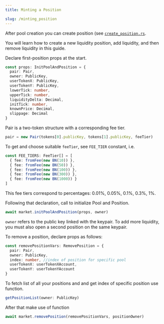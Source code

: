 ```yaml
---
title: Minting a Position

slug: /minting_position
---
```


After pool creation you can create position (see [`create_position.rs`](<(https://github.com/invariant-labs/protocol/blob/master/sdk/src/market.ts)>).

You will learn how to create a new liquidity position, add liquidity, and then remove liquidity in this guide.

Declare first-position props at the start.

```ts
const props: InitPoolAndPosition = {
  pair: Pair,
  owner: PublicKey,
  userTokenX: PublicKey,
  userTokenY: PublicKey,
  lowerTick: number,
  upperTick: number,
  liquidityDelta: Decimal,
  initTick: number,
  knownPrice: Decimal,
  slippage: Decimal
}
```

Pair is a two-token structure with a corresponding fee tier.

```ts
pair = new Pair(tokens[0].publicKey, tokens[1].publicKey, feeTier)
```

To get and choose suitable `feeTier`, see `FEE_TIER` constant, i.e.

```ts
const FEE_TIERS: FeeTier[] = [
  { fee: fromFee(new BN(10)) },
  { fee: fromFee(new BN(50)) },
  { fee: fromFee(new BN(100)) },
  { fee: fromFee(new BN(300)) },
  { fee: fromFee(new BN(1000)) }
]
```

This fee tiers correspond to percentages: 0.01%, 0.05%, 0.1%, 0.3%, 1%.

Following that declaration, call to initialize Pool and Position.

```ts
await market.initPoolAndPosition(props, owner)
```

`owner` refers to the public key linked with the keypair. To add more liquidity, you must also open a second position on the same keypair.

To remove a position, declare props as follows:

```ts
const removePositionVars: RemovePosition = {
  pair: Pair,
  owner: PublicKey,
  index: number, //index of position for specific pool
  userTokenX: userTokenXAccount,
  userTokenY: userTokenYAccount
}
```

To fetch list of all your positions and and get index of specific position use function.

```ts
getPositionList(owner: PublicKey)
```

After that make use of function

```ts
await market.removePosition(removePositionVars, positionOwner)
```
